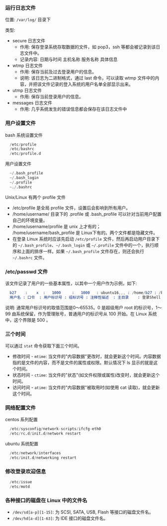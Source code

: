 

### 运行日志文件

位置: `/var/log/` 目录下

类型:
- secure 日志文件
  - 作用: 保存登录系统存取数据的文件，如 pop3，ssh 等都会被记录到该日志文件中。
  - 记录内容: 日期与时间 主机名称 服务名称 具体信息
- wtmp 日志文件
  - 作用: 保存当前及过去登录用户的信息。
  - 说明: 该日志为二进制格式，通过 last 命令，可以读取 wtmp 文件中的内容，并把该文件记录的登入系统的用户名单全部显示出来。
- utmp 日志文件
  - 作用: 保存当前登录用户的信息。
- messages 日志文件
  - 作用: 几乎系统发生的错误信息都会保存在该日志文件中

### 用户设置文件

bash 系统设置文件
```s
  /etc/profile
  /etc/bashrc
  /etc/profile.d
```

用户设置文件
```s
  ~/.bash_profile
  ~/.bash_login
  ~/.profile
  ~./.bashrc
```

Unix/Linux 有两个 profile 文件

- /etc/profile 是全局 profile 文件，设置后会影响到所有用户。
- /home/username/ 目录下的 .profile 或 .bash_profile 可以针对当前用户配置自己的环境变量。
- /home/username/profile 是 unix 上才有的； /home/username/bash_profile 是 Linux下有的。两个文件都是隐藏文件。
- 在登录 Linux 系统时应该先启动 `/etc/profile` 文件，然后再启动用户目录下的 `~/.bash_profile`、`~/.bash_login` 或 `~/.profile` 文件中的一个，执行顺序和上面的排序一样。如果 `~/.bash_profile` 文件存在，则还会执行 `~/.bashrc` 文件。

### /etc/passwd 文件

该文件记录了用户的一些基本属性，以其中一个用户作为示例，如下:
```s
  b27    :    x  :   1000     :   1000   : ubuntu16,,, : /home/b27 : /bin/bash
  用户名 : 口令  : 用户标识号 : 组标识号 : 注释性描述  : 主目录    : 登录Shell
```
说明: 通常用户标识号的取值范围是0～65535。0 是超级用户 root 的标识号，1～99 由系统保留，作为管理账号，普通用户的标识号从 100 开始。在 Linux 系统中，这个界限是 500 。

### 三个时间

可以通过 `stat` 命令获取下面三个时间。

- 修改时间 - `mtime`: 当文件的"内容数据"更改时，就会更新这个时间。内容数据指的是文件的内容，而不是文件的属性或权限。默认情况下 ls 显示的就是这个时间。
- 状态时间 - `ctime`: 当文件的"状态"(如文件权限或属性)改变时，就会更新这个时间。
- 访问时间 - `atime`: 当文件的"内容数据"被取用时(如使用 cat 读取)，就会更新这个时间。
   
### 网络配置文件

centos 系列配置
```s
  /etc/sysconfig/network-scripts/ifcfg-eth0
  /etc/rc.d/init.d/network restart
```

ubuntu 系统配置
```s
  /etc/network/interfaces
  /etc/init.d/networking restart
```

### 修改登录欢迎信息

```s
  /etc/issue
  /etc/motd
```
    
### 各种接口的磁盘在 Linux 中的文件名

- `/dev/sd[a-p][1-15]`: 为 SCSI, SATA, USB, Flash 等接口的磁盘文件名。
- `/dev/hd[a-d][1-63]`: 为 IDE 接口的磁盘文件名。

